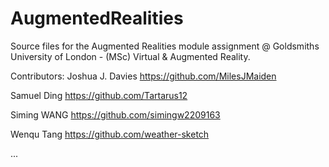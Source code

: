 # AugmentedRealities
Source files for the Augmented Realities module assignment @ Goldsmiths University of London - (MSc) Virtual &amp; Augmented Reality.

Contributors:
Joshua J. Davies
https://github.com/MilesJMaiden

Samuel Ding
https://github.com/Tartarus12

Siming WANG
https://github.com/simingw2209163

Wenqu Tang
https://github.com/weather-sketch

...
